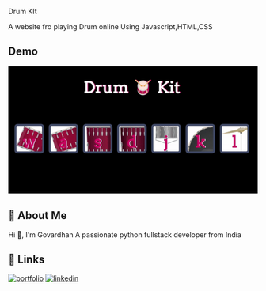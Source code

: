 Drum KIt

A website fro playing Drum online Using Javascript,HTML,CSS


## Demo

![](https://github.com/govardhanob/drum-kit/blob/main/drumkit-ezgif.com-video-to-gif-converter.gif)

## 🚀 About Me
Hi 👋, I'm Govardhan
A passionate python fullstack developer from India


## 🔗 Links
[![portfolio](https://img.shields.io/badge/my_portfolio-000?style=for-the-badge&logo=ko-fi&logoColor=white)](https://govardhanob.github.io/portfolio/)
[![linkedin](https://img.shields.io/badge/linkedin-0A66C2?style=for-the-badge&logo=linkedin&logoColor=white)](https://www.linkedin.com/)


